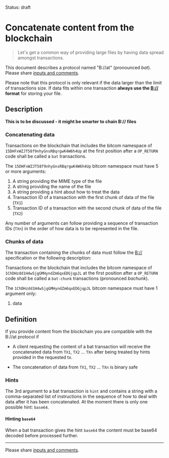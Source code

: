 Status: draft

# Concatenate content from the blockchain

> Let's get a common way of providing large files by having data spread amongst transactions.

This document describes a protocol named "B://at" (pronounced _bat_). 
Please share [inputs and comments](https://github.com/bico-media/bat/issues).

Please note that this protocol is only relevant if the data larger than the limit of transactions size. If data fits within one transaction **always use the [B://](https://b.bitdb.network) format** for storing your file. 


## Description

**This is to be discussed - it might be smarter to chain B:// files**

### Concatenating data

Transactions on the blockchain that includes the bitcom namespace of `15DHFxWZJT58f9nhyGnsRBqrgwK4W6h4Up` at the first position after a `OP_RETURN` code shall be called a `bat` transactions. 

The `15DHFxWZJT58f9nhyGnsRBqrgwK4W6h4Up` bitcom namespace must have 5 or more arguments:
1. A string providing the MIME type of the file
2. A string providing the name of the file
3. A string providing a hint about how to treat the data
4. Transaction ID of a transaction with the first chunk of data of the file (`TX1`)
5. Transaction ID of a transaction with the second chunk of data of the file (`TX2`)

Any number of arguments can follow providing a sequence of transaction IDs (`TXn`) in the order of how data is to be represented in the file. 

### Chunks of data

The transaction containing the chunks of data must follow the [B://](https://b.bitdb.network) specification or the following description:

Transactions on the blockchain that includes the bitcom namespace of `1ChDHzdd1H4wSjgGMHyndZm6qxEDGjqpJL` at the first position after a `OP_RETURN` code shall be called a `bat-chunk` transactions (pronounced _bachunk_). 

The `1ChDHzdd1H4wSjgGMHyndZm6qxEDGjqpJL` bitcom namespace must have 1 argument only:
1. data


## Definition

If you provide content from the blockchain you are compatible with the B://at protocol if

- A client requesting the content of a bat transaction will receive the concatenated data from `TX1`, `TX2` ... `TXn` after being treated by hints provided in the requested tx. 

- The concatenation of data from `TX1`, `TX2` ... `TXn` is binary safe



### Hints

The 3rd argument to a bat transaction is `hint` and contains a string with a comma-separated list of instructions in the sequence of how to deal with data after it has been concatenated. At the moment there is only one possible hint: `base64`.

#### Hinting `base64`

When a bat transaction gives the hint `base64` the content must be base64 decoded before processed further. 

----

Please share [inputs and comments](https://github.com/bico-media/bat/issues).
